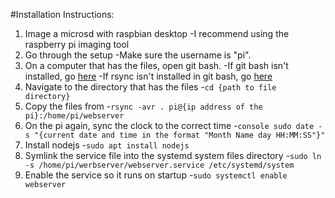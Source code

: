 #Installation Instructions:
1. Image a microsd with raspbian desktop
   -I recommend using the raspberry pi imaging tool
2. Go through the setup 
   -Make sure the username is "pi".
3. On a computer that has the files, open git bash. 
   -If git bash isn't installed, go [here](https://git-scm.com/downloads)
   -If rsync isn't installed in git bash, go [here](https://ayewo.com/how-to-install-rsync-on-windows/)
4. Navigate to the directory that has the files
   -`cd {path to file directory}`
5. Copy the files from 
   -`rsync -avr . pi@{ip address of the pi}:/home/pi/webserver`
6. On the pi again, sync the clock to the correct time
   -`console sudo date -s "{current date and time in the format "Month Name day HH:MM:SS"}"`
7. Install nodejs
   -`sudo apt install nodejs`
8. Symlink the service file into the systemd system files directory
   -`sudo ln -s /home/pi/werbserver/webserver.service /etc/systemd/system`
9. Enable the service so it runs on startup
   -`sudo systemctl enable webserver`